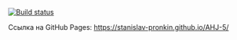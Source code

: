 
[![Build status](https://ci.appveyor.com/api/projects/status/4tcssrv5ijqth8lv?svg=true)](https://ci.appveyor.com/project/Stanislav-Pronkin/ahj-5)

Ссылка на GitHub Pages: https://stanislav-pronkin.github.io/AHJ-5/